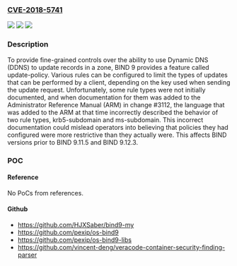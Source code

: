### [CVE-2018-5741](https://cve.mitre.org/cgi-bin/cvename.cgi?name=CVE-2018-5741)
![](https://img.shields.io/static/v1?label=Product&message=BIND%209&color=blue)
![](https://img.shields.io/static/v1?label=Version&message=BIND%209Versions%20prior%20to%20BIND%209.11.5%20and%20BIND%209.12.3%20&color=brighgreen)
![](https://img.shields.io/static/v1?label=Vulnerability&message=The%20krb5-subdomain%20and%20ms-subdomain%20update%20policy%20rule%20types%20permit%20updates%20from%20any%20client%20authenticated%20with%20a%20valid%20Kerberos%20or%20Windows%20machine%20principal%20from%20the%20REALM%20specified%20in%20the%20identity%20field%2C%20to%20modify%20records%20in%20the%20zone%20at%20or%20below%20the%20name%20specified%20in%20the%20name%20field.%20The%20incorrect%20documentation%2C%20however%2C%20indicated%20that%20the%20policy%20would%20be%20restricted%20to%20names%20at%20or%20below%20the%20machine's%20name%20as%20encoded%20in%20the%20Windows%20or%20Kerberos%20principal.%0A%0AFor%20example%2C%20if%20named.conf%20contains%20the%20following%20configuration%20statement%20in%20the%20zone%20%22example.com%22%3A%0A%0Azone%20example.com%20%7B%0A%20%20%20%20%20%20%20%20...%0A%20%20%20%20%20%20%20%20update-policy%20%7B%0A%20%20%20%20%20%20%20%20%20%20%20%20%20%20%20%20grant%20SUB.EXAMPLE.COM%20krb5-subdomain%20.%20ANY%3B%0A%20%20%20%20%20%20%20%20%7D%3B%0A%7D%3B%0A%0A...then%20a%20client%20possessing%20a%20valid%20Kerberos%20machine%20principal%20for%20host%2Fmachine.sub.example.com%40SUB.EXAMPLE.COM%20would%20be%20allowed%20to%20update%20any%20record%20at%20or%20below%20%22example.com%22%2C%20whereas%20the%20documentation%20indicated%20that%20updates%20would%20only%20be%20permitted%20at%20or%20below%20%22machine.sub.example.com%22.%20In%20practice%2C%20the%20name%20of%20the%20machine%20encoded%20in%20the%20principal%20is%20not%20checked%20to%20ensure%20that%20it%20matches%20the%20records%20to%20be%20updated.%20The%20update%20policy%20for%20the%20zone%2C%20having%20established%20that%20the%20client%20possesses%20a%20valid%20machine%20principal%20from%20the%20SUB.EXAMPLE.COM%20realm%2C%20simply%20allows%20updates%20to%20all%20records%20within%20the%20zone%20%22example.com%22.%0A%0AThe%20ms-subdomain%20rule%20type%20behaves%20similarly%2C%20but%20for%20Windows%20machine%20principals%20such%20as%20machine%24%40SUB.EXAMPLE.COM%20instead%20of%20Kerberos%20principals.%0A%0AThe%20krb5-subdomain%20and%20ms-subdomain%20rules%20are%20intended%20to%20limit%20updates%20to%20names%20below%20the%20name%20field%20(in%20this%20example%2C%20%22.%22%2C%20which%20covers%20the%20entire%20zone).%20Because%20of%20a%20separate%20bug%20in%20the%20named.conf%20parser%2C%20a%20name%20field%20below%20%22.%22%20could%20not%20be%20configured%20in%20some%20releases.%0A%0AMaintenance%20releases%20of%20BIND%20released%20during%20or%20after%20October%202018%20(9.11.5%20or%20higher%2C%209.12.3%20or%20higher)%20will%20address%20this%20configuration%20bug%2C%20as%20well%20as%20adding%20new%20krb5-selfsub%20and%20ms-selfsub%20rule%20types%20which%20more%20accurately%20implement%20the%20behavior%20that%20the%20ARM%20formerly%20attributed%20to%20krb5-subdomain%20and%20ms-subdomain.&color=brighgreen)

### Description

To provide fine-grained controls over the ability to use Dynamic DNS (DDNS) to update records in a zone, BIND 9 provides a feature called update-policy. Various rules can be configured to limit the types of updates that can be performed by a client, depending on the key used when sending the update request. Unfortunately, some rule types were not initially documented, and when documentation for them was added to the Administrator Reference Manual (ARM) in change #3112, the language that was added to the ARM at that time incorrectly described the behavior of two rule types, krb5-subdomain and ms-subdomain. This incorrect documentation could mislead operators into believing that policies they had configured were more restrictive than they actually were. This affects BIND versions prior to BIND 9.11.5 and BIND 9.12.3.

### POC

#### Reference
No PoCs from references.

#### Github
- https://github.com/HJXSaber/bind9-my
- https://github.com/pexip/os-bind9
- https://github.com/pexip/os-bind9-libs
- https://github.com/vincent-deng/veracode-container-security-finding-parser

